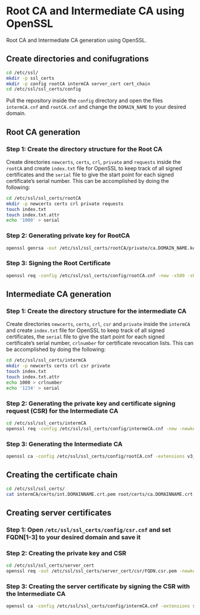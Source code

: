 # Root CA and Intermediate CA using OpenSSL
Root CA and Intermediate CA generation using OpenSSL.

## Create directories and conifugrations
```bash
cd /etc/ssl/
mkdir -p ssl_certs
mkdir -p config rootCA intermCA server_cert cert_chain
cd /etc/ssl/ssl_certs/config
```
Pull the repository inside the `config` directory and open the files `intermCA.cnf` and `rootCA.cnf` and change the `DOMAIN_NAME` to your desired domain.

## Root CA generation

### Step 1: Create the directory structure for the Root CA
Create directories `newcerts`, `certs`, `crl`, `private` and `requests` inside the `rootCA` and create `index.txt` file for OpenSSL to keep track of all signed certificates and the `serial` file to give the start point for each signed certificate’s serial number. This can be accomplished by doing the following:

```bash
cd /etc/ssl/ssl_certs/rootCA
mkdir -p newcerts certs crl private requests
touch index.txt
touch index.txt.attr
echo '1000' > serial
```

### Step 2: Generating private key for RootCA

```bash
openssl genrsa -out /etc/ssl/ssl_certs/rootCA/private/ca.DOMAIN_NAME.key.pem 4096
```

### Step 3: Signing the Root Certificate

```bash
openssl req -config /etc/ssl/ssl_certs/config/rootCA.cnf -new -x509 -sha512 -extensions v3_ca -key /etc/ssl/ssl_certs/rootCA/private/ca.DOMAIN_NAME.key.pem -out /etc/ssl/ssl_certs/rootCA/certs/ca.DOMAIN_NAME.crt.pem -days 3650 -set_serial 0
```


## Intermediate CA generation

### Step 1: Create the directory structure for the intermediate CA
Create directories `newcerts`, `certs`, `crl`, `csr` and `private` inside the `intermCA` and create `index.txt` file for OpenSSL to keep track of all signed certificates, the `serial` file to give the start point for each signed certificate’s serial number, `crlnumber` for certificate revocation lists. This can be accomplished by doing the following:

```bash
cd /etc/ssl/ssl_certs/intermCA
mkdir -p newcerts certs crl csr private
touch index.txt
touch index.txt.attr
echo 1000 > crlnumber
echo '1234' > serial
```

### Step 2: Generating the private key and certificate signing request (CSR) for the Intermediate CA

```bash
cd /etc/ssl/ssl_certs/intermCA
openssl req -config /etc/ssl/ssl_certs/config/intermeCA.cnf -new -newkey rsa:4096 -keyout /etc/ssl/ssl_certs/intermCA/private/int.DOMAINNAME.key.pem -out /etc/ssl/ssl_certs/intermCA/csr/int.DOMAINNAME.csr
```

### Step 3: Generating the Intermediate CA

```bash
openssl ca -config /etc/ssl/ssl_certs/config/rootCA.cnf -extensions v3_intermediate_ca -days 3650 -notext -md sha512 -in /etc/ssl/ssl_certs/intermCA/csr/int.DOMAINNAME.csr -out /etc/ssl/ssl_certs/intermCA/certs/int.DOMAINNAME.crt.pem
```


## Creating the certificate chain

```bash
cd /etc/ssl/ssl_certs/
cat intermCA/certs/int.DOMAINNAME.crt.pem root/certs/ca.DOMAINNAME.crt.pem > cert_chain/chain.DOMAINNAME.crt.pem
```


## Creating server certificates

### Step 1: Open `/etc/ssl/ssl_certs/config/csr.cnf` and set FQDN[1-3] to your desired domain and save it

### Step 2: Creating the private key and CSR

```bash
cd /etc/ssl/ssl_certs/server_cert
openssl req -out /etc/ssl/ssl_certs/server_cert/csr/FQDN.csr.pem -newkey rsa:2048 -nodes -keyout /etc/ssl/ssl_certs/server_cert/private/FQDN.key.pem -config /etc/ssl/ssl_certs/config/csr.cnf
```

### Step 3: Creating the server certificate by signing the CSR with the Intermediate CA

```bash
openssl ca -config /etc/ssl/ssl_certs/config/intermCA.cnf -extensions server_cert -days 3750 -notext -md sha512 -in /etc/ssl/ssl_certs/server_cert/csr/FQDN.csr.pem -out /etc/ssl/ssl_certs/server_cert/certs/FQDN.crt.pem
```

